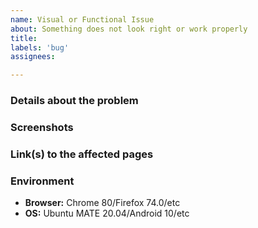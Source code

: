 ```yaml
---
name: Visual or Functional Issue
about: Something does not look right or work properly
title:
labels: 'bug'
assignees:

---
```


### Details about the problem



### Screenshots



### Link(s) to the affected pages



### Environment

- **Browser:** Chrome 80/Firefox 74.0/etc
- **OS:** Ubuntu MATE 20.04/Android 10/etc
